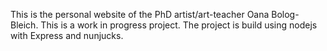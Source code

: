This is the personal website of the PhD artist/art-teacher Oana Bolog-Bleich. This is a work in progress project. The project is build using nodejs with Express and nunjucks.
